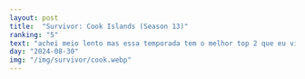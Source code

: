 ```yaml
---
layout: post
title:  "Survivor: Cook Islands (Season 13)"
ranking: "5"
text: "achei meio lento mas essa temporada tem o melhor top 2 que eu vi até agora meu deus"
day: "2024-08-30"
img: "/img/survivor/cook.webp"
---
```

